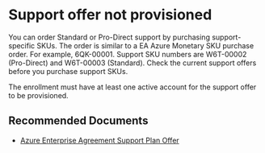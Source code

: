 <properties
	pageTitle="Support offer not provisioned"
	description="Providing users with information about reasons why support offer may not be provisioned"
	infoBubbleText=""
	service="microsoft.enterpriseagreement"
	resource="enrollmentmanagement"
  authors="irinakolontaev1"
	ms.author="baolcsva"
	displayOrder=""
	articleId="634176bb-ef5d-461c-bba8-01ff4eda040b"
	diagnosticScenario=""
	selfHelpType="generic"
	supportTopicIds="32688694"
	resourceTags=""
	productPesIds="16867"
	cloudEnvironments="public"
/>

# Support offer not provisioned

You can order Standard or Pro-Direct support by purchasing support-specific SKUs. The order is similar to a EA Azure Monetary SKU purchase order. For example, 6QK-00001. Support SKU numbers are W6T-00002 (Pro-Direct) and W6T-00003 (Standard). Check the current support offers before you purchase support SKUs.

The enrollment must have at least one active account for the support offer to be provisioned.

## **Recommended Documents**
- [Azure Enterprise Agreement Support Plan Offer](https://azure.microsoft.com/offers/enterprise-agreement-support)
